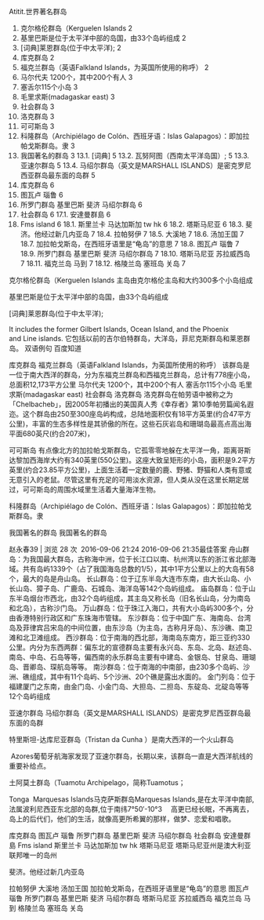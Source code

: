 Atitit.世界著名群岛

1. 克尔格伦群岛（Kerguelen Islands	2
2. 基里巴斯是位于太平洋中部的岛国，由33个岛屿组成	2
3. [词典]莱恩群岛(位于中太平洋);	2
4. 库克群岛	2
5. 福克兰群岛（英语Falkland Islands，为英国所使用的称呼）	2
6. 马尔代夫 1200个，其中200个有人	3
7. 塞舌尔115个小岛	3
8. 毛里求斯(madagaskar east)	3
9. 社会群岛	3
10. 洛克群岛	3
11. 可可斯岛	3
12. 科隆群岛（Archipiélago de Colón、西班牙语：Islas Galapagos）：即加拉帕戈斯群岛。隶	3
13. 我国著名的群岛	3
13.1. [词典]	5
13.2. 瓦努阿图（西南太平洋岛国）;	5
13.3. 亚速尔群岛	5
13.4. 马绍尔群岛（英文是MARSHALL ISLANDS）是密克罗尼西亚群岛最东面的岛群	5
14. 库克群岛	6
15. 图瓦卢 瑙鲁	6
16. 所罗门群岛 基里巴斯 斐济 马绍尔群岛	6
17. 社会群岛	6
17.1. 安達曼群島	6
18. Fms island	6
18.1. 斯里兰卡 马达加斯加 tw hk	6
18.2. 塔斯马尼亚	6
18.3. 斐济。他经过新几内亚岛	7
18.4. 拉帕努伊	7
18.5. 大溪地	7
18.6. 汤加王国	7
18.7. 加拉帕戈斯岛，在西班牙语里是“龟岛”的意思	7
18.8. 图瓦卢 瑙鲁	7
18.9. 所罗门群岛 基里巴斯 斐济 马绍尔群岛	7
18.10. 塔斯马尼亚  苏拉威西岛	7
18.11. 福克兰岛 马到	7
18.12. 格陵兰岛 塞班岛 关岛	7


克尔格伦群岛（Kerguelen Islands
主岛由克尔格伦主岛和大约300多个小岛组成

基里巴斯是位于太平洋中部的岛国，由33个岛屿组成


[词典]莱恩群岛(位于中太平洋);

It includes the former Gilbert Islands, Ocean Island, and the Phoenix and Line islands.
它包括以前的吉尔伯特群岛，大洋岛，菲尼克斯群岛和莱恩群岛。
双语例句 百度知道

库克群岛
福克兰群岛（英语Falkland Islands，为英国所使用的称呼）
该群岛是一位于南大西洋的群岛，分为东福克兰群岛和西福克兰群岛，总计有778座小岛，总面积12,173平方公里
马尔代夫 1200个，其中200个有人
塞舌尔115个小岛
毛里求斯(madagaskar east)
社会群岛
洛克群岛
洛克群岛在帕劳语中被称之为「Chelbacheb」，因2005年初播出的美国真人秀《幸存者》第10季帕劳篇闻名遐迩。这个群岛由250至300座岛屿构成，总陆地面积仅有18平方英里(约合47平方公里)，丰富的生态多样性是其骄傲的所在。这些石灰岩岛和珊瑚岛最高点高出海平面680英尺(约合207米)，

可可斯岛
有点像北方的加拉帕戈斯群岛，它孤零零地躲在太平洋一角，距离哥斯达黎加西海岸大约有340英里(550公里)。这座大致呈矩形的小岛，面积是9.2平方英里(约合23.85平方公里)，上面生活着一定数量的鹿、野猪、野猫和人类有意或无意引入的老鼠。尽管这里有充足的可用淡水资源，但人类从没在这里长期定居过，可可斯岛的周围水域里生活着大量海洋生物。

科隆群岛（Archipiélago de Colón、西班牙语：Islas Galapagos）：即加拉帕戈斯群岛。隶

我国著名的群岛
我国著名的群岛

赵永春39 | 浏览 28 次  2016-09-06 21:24
2016-09-06 21:35最佳答案
舟山群岛：为我国最大群岛，古称海中洲，位于长江口以南、杭州湾以东的浙江省北部海域。共有岛屿1339个（占了我国海岛总数的1/5），其中1平方公里以上的大岛有58个，最大的岛是舟山岛。
长山群岛：位于辽东半岛大连市东南，由大长山岛、小长山岛、獐子岛、广鹿岛、石城岛、海洋岛等142个岛屿组成。
庙岛群岛：位于山东半岛烟台市西北，由32个岛屿组成，其主岛又称长岛（旧名长山岛，分为南岛和北岛），古称沙门岛。
万山群岛：位于珠江入海口，共有大小岛屿300多个，分由香港特别行政区和广东珠海市管辖。
东沙群岛：位于中国广东、海南岛、台湾岛及菲律宾吕宋岛的中间位置，由东沙岛（为主岛，古称月牙岛）、东沙礁、南卫滩和北卫滩组成。
西沙群岛：位于南海的西北部，海南岛东南方，距三亚约330公里。内分为东西两群：偏东北的宣德群岛主要有永兴岛、东岛、北岛、赵述岛、南岛、中岛、石岛等等，偏西南的永乐群岛主要有中建岛、金银岛、甘泉岛、珊瑚岛、晋卿岛、琛航岛等等。
南沙群岛：位于南海的中南部，由230多个岛屿、沙洲、礁组成，其中有11个岛屿、5个沙洲、20个礁是露出水面的。
金门列岛：位于福建厦门之东南，由金门岛、小金门岛、大担岛、二担岛、东碇岛、北碇岛等等12个岛屿组成





亚速尔群岛
马绍尔群岛（英文是MARSHALL ISLANDS）是密克罗尼西亚群岛最东面的岛群

特里斯坦-达库尼亚群岛（Tristan da Cunha ）是南大西洋的一个火山群岛


 Azores葡萄牙航海家发现了亚速尔群岛，长期以来，该群岛一直是大西洋航线的重要补给点。

土阿莫土群岛（Tuamotu Archipelago，简称Tuamotus；

Tonga
 Marquesas Islands马克萨斯群岛Marquesas Islands,是在太平洋中南部,法属波利尼西亚东北部的岛群,位于南纬7°50′-10°3
　高更已经长眠，不再离去，岛上的后代们，他们的生活，就像高更所希翼的那样，做梦、恋爱和唱歌。


库克群岛
图瓦卢 瑙鲁
所罗门群岛 基里巴斯 斐济 马绍尔群岛
社会群岛
安達曼群島
Fms island
斯里兰卡 马达加斯加 tw hk 
塔斯马尼亚
塔斯马尼亚州是澳大利亚联邦唯一的岛州

斐济。他经过新几内亚岛

拉帕努伊
大溪地
汤加王国
加拉帕戈斯岛，在西班牙语里是“龟岛”的意思
图瓦卢 瑙鲁
所罗门群岛 基里巴斯 斐济 马绍尔群岛
塔斯马尼亚  苏拉威西岛
福克兰岛 马到
格陵兰岛 塞班岛 关岛




